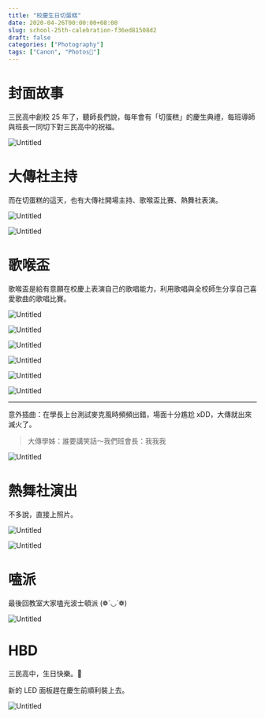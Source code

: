 ```yaml
---
title: "校慶生日切蛋糕"
date: 2020-04-26T00:00:00+08:00
slug: school-25th-calebration-f36ed81508d2
draft: false
categories: ["Photography"]
tags: ["Canon", "Photos📸"]
---
```


# **封面故事**

三民高中創校 25 年了，聽師長們說，每年會有「切蛋糕」的慶生典禮，每班導師與班長一同切下對三民高中的祝福。

<!--more-->

![Untitled](../images/school-25th-calebration-f36ed81508d2/Untitled.png)

# **大傳社主持**

而在切蛋糕的這天，也有大傳社開場主持、歌喉盃比賽、熱舞社表演。

![Untitled](../images/school-25th-calebration-f36ed81508d2/Untitled%201.png)

![Untitled](../images/school-25th-calebration-f36ed81508d2/Untitled%202.png)

# **歌喉盃**

歌喉盃是給有意願在校慶上表演自己的歌唱能力，利用歌唱與全校師生分享自己喜愛歌曲的歌唱比賽。

![Untitled](../images/school-25th-calebration-f36ed81508d2/Untitled%203.png)

![Untitled](../images/school-25th-calebration-f36ed81508d2/Untitled%204.png)

![Untitled](../images/school-25th-calebration-f36ed81508d2/Untitled%205.png)

![Untitled](../images/school-25th-calebration-f36ed81508d2/Untitled%206.png)

![Untitled](../images/school-25th-calebration-f36ed81508d2/Untitled%207.png)

![Untitled](../images/school-25th-calebration-f36ed81508d2/Untitled%208.png)

---

意外插曲：在學長上台測試麥克風時頻頻出錯，場面十分尷尬 xDD，大傳就出來滅火了。

> 大傳學姊：誰要講笑話～我們班會長：我我我
> 

![Untitled](../images/school-25th-calebration-f36ed81508d2/Untitled%209.png)

# **熱舞社演出**

不多說，直接上照片。

![Untitled](../images/school-25th-calebration-f36ed81508d2/Untitled%2010.png)

![Untitled](../images/school-25th-calebration-f36ed81508d2/Untitled%2011.png)

# **嗑派**

最後回教室大家嗑光波士頓派 (❁´◡`❁)

![Untitled](../images/school-25th-calebration-f36ed81508d2/Untitled%2012.png)

# **HBD**

三民高中，生日快樂。🥳

新的 LED 面板趕在慶生前順利裝上去。

![Untitled](../images/school-25th-calebration-f36ed81508d2/Untitled%2013.png)